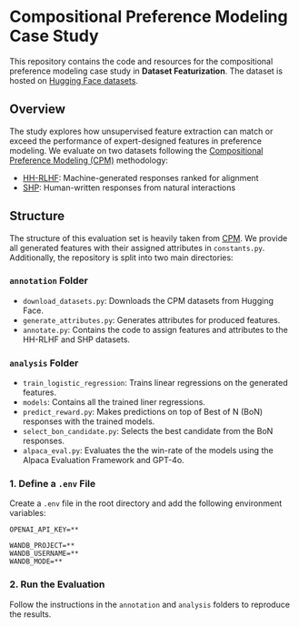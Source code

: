 # Compositional Preference Modeling Case Study

This repository contains the code and resources for the compositional preference modeling case study in **Dataset Featurization**. The dataset is hosted on [Hugging Face datasets](https://huggingface.co/datasets/Bravansky/compositional-preference-modeling).

## Overview

The study explores how unsupervised feature extraction can match or exceed the performance of expert-designed features in preference modeling. We evaluate on two datasets following the [Compositional Preference Modeling (CPM)](https://github.com/dongyoung-go/cpm) methodology:

- [HH-RLHF](https://arxiv.org/abs/2204.05862): Machine-generated responses ranked for alignment
- [SHP](https://proceedings.mlr.press/v162/ethayarajh22a.html): Human-written responses from natural interactions 

## Structure

The structure of this evaluation set is heavily taken from [CPM](https://github.com/dongyoung-go/cpm). We provide all generated features with their assigned attributes in `constants.py`. Additionally, the repository is split into two main directories:

### `annotation` Folder

- `download_datasets.py`: Downloads the CPM datasets from Hugging Face.
- `generate_attributes.py`: Generates attributes for produced features.
- `annotate.py`: Contains the code to assign features and attributes to the HH-RLHF and SHP datasets.

### `analysis` Folder

- `train_logistic_regression`: Trains linear regressions on the generated features.
- `models`: Contains all the trained liner regressions.
- `predict_reward.py`: Makes predictions on top of Best of N (BoN) responses with the trained models.
- `select_bon_candidate.py`: Selects the best candidate from the BoN responses.
- `alpaca_eval.py`: Evaluates the the win-rate of the models using the Alpaca Evaluation Framework and GPT-4o.

### 1. Define a `.env` File
Create a `.env` file in the root directory and add the following environment variables:
```
OPENAI_API_KEY=**

WANDB_PROJECT=**
WANDB_USERNAME=**
WANDB_MODE=**
```

### 2. Run the Evaluation

Follow the instructions in the `annotation` and `analysis` folders to reproduce the results.
